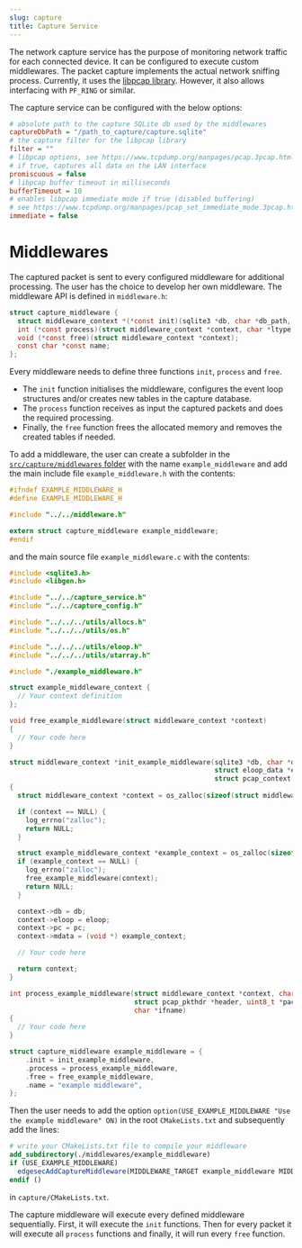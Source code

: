 ```yaml
---
slug: capture
title: Capture Service
---
```


The network capture service has the purpose of monitoring network traffic for each connected device. It can be configured to execute custom middlewares. The packet capture implements the actual network sniffing process. Currently, it uses the [libpcap library](https://github.com/the-tcpdump-group/libpcap). However, it also allows interfacing with `PF_RING` or similar.

The capture service can be configured with the below options:
```ini
# absolute path to the capture SQLite db used by the middlewares
captureDbPath = "/path_to_capture/capture.sqlite"
# the capture filter for the libpcap library
filter = ""
# libpcap options, see https://www.tcpdump.org/manpages/pcap.3pcap.html
# if true, captures all data on the LAN interface
promiscuous = false
# libpcap buffer timeout in milliseconds
bufferTimeout = 10
# enables libpcap immediate mode if true (disabled buffering)
# see https://www.tcpdump.org/manpages/pcap_set_immediate_mode.3pcap.html
immediate = false
```

# Middlewares

The captured packet is sent to every configured middleware for additional processing. The user has the choice to develop her own middleware. The middleware API is defined in `middleware.h`:
```c
struct capture_middleware {
  struct middleware_context *(*const init)(sqlite3 *db, char *db_path, struct eloop_data *eloop, struct pcap_context *pc);
  int (*const process)(struct middleware_context *context, char *ltype, struct pcap_pkthdr *header, uint8_t *packet, char *ifname);
  void (*const free)(struct middleware_context *context);
  const char *const name;
};
```
Every middleware needs to define three functions `init`, `process` and `free`.

 - The `init` function initialises the middleware, configures the event loop structures and/or creates new tables in the capture database.
 - The `process` function receives as input the captured packets and does the required processing.
 - Finally, the `free` function frees the allocated memory and removes the created tables if needed.

To add a middleware, the user can create a subfolder in the [`src/capture/middlewares` folder](https://github.com/nqminds/edgesec/tree/main/src/capture/middlewares) with the name `example_middleware` and add the main include file `example_middleware.h` with the contents:
```c
#ifndef EXAMPLE_MIDDLEWARE_H
#define EXAMPLE_MIDDLEWARE_H

#include "../../middleware.h"

extern struct capture_middleware example_middleware;
#endif
```
and the main source file `example_middleware.c` with the contents:
```c
#include <sqlite3.h>
#include <libgen.h>

#include "../../capture_service.h"
#include "../../capture_config.h"

#include "../../../utils/allocs.h"
#include "../../../utils/os.h"

#include "../../../utils/eloop.h"
#include "../../../utils/utarray.h"

#include "./example_middleware.h"

struct example_middleware_context {
  // Your context definition
};

void free_example_middleware(struct middleware_context *context)
{
  // Your code here
}

struct middleware_context *init_example_middleware(sqlite3 *db, char *db_path,
                                                   struct eloop_data *eloop,
                                                   struct pcap_context *pc)
{
  struct middleware_context *context = os_zalloc(sizeof(struct middleware_context));

  if (context == NULL) {
    log_errno("zalloc");
    return NULL;
  }

  struct example_middleware_context *example_context = os_zalloc(sizeof(struct example_middleware_context));
  if (example_context == NULL) {
    log_errno("zalloc");
    free_example_middleware(context);
    return NULL;
  }

  context->db = db;
  context->eloop = eloop;
  context->pc = pc;
  context->mdata = (void *) example_context;

  // Your code here

  return context;
}

int process_example_middleware(struct middleware_context *context, char *ltype,
                               struct pcap_pkthdr *header, uint8_t *packet,
                               char *ifname)
{
  // Your code here
}

struct capture_middleware example_middleware = {
    .init = init_example_middleware,
    .process = process_example_middleware,
    .free = free_example_middleware,
    .name = "example middleware",
};
```
Then the user needs to add the option `option(USE_EXAMPLE_MIDDLEWARE "Use the example middleware" ON)` in the root `CMakeLists.txt` and subsequently add the lines:
```cmake
# write your CMakeLists.txt file to compile your middleware
add_subdirectory(./middlewares/example_middleware)
if (USE_EXAMPLE_MIDDLEWARE)
  edgesecAddCaptureMiddleware(MIDDLEWARE_TARGET example_middleware MIDDLEWARE_STRUCT example_middleware)
endif ()
```
in `capture/CMakeLists.txt`.

The capture middleware will execute every defined middleware sequentially. First, it will execute the `init` functions. Then for every packet it will execute all `process` functions and finally, it will run every `free` function.
